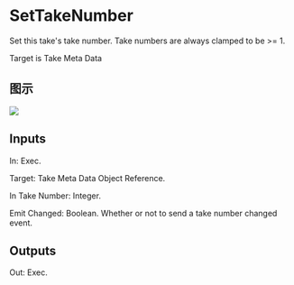 # SetTakeNumber

Set this take's take number. Take numbers are always clamped to be >= 1.

Target is Take Meta Data

## 图示

![]($-20221218-21095667.png)

## Inputs

In: Exec.

Target: Take Meta Data Object Reference.

In Take Number: Integer.

Emit Changed: Boolean. Whether or not to send a take number changed event.  

## Outputs

Out: Exec.

